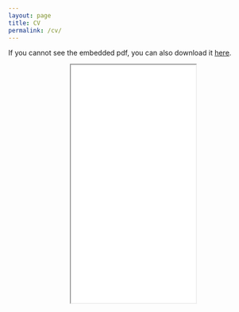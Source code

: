 ```yaml
---
layout: page
title: CV
permalink: /cv/
---
```


 If you cannot see the embedded pdf, you can also download it <a href="/nicolasghio.github.io/Resume_GHIO.pdf" target = "blank"> here</a>.
<p align="center">
<iframe src="/nicolasghio.github.io/Resume_GHIO.pdf" width="50%" height="480em">


